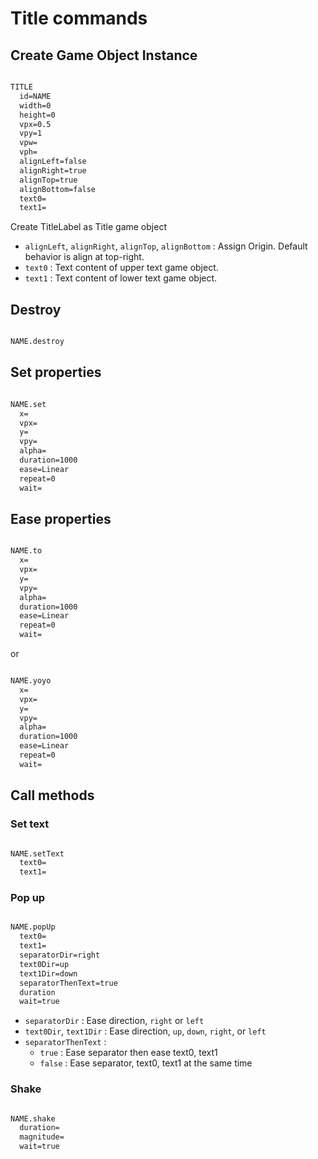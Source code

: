 # Title commands

## Create Game Object Instance

```markdown

TITLE
  id=NAME
  width=0
  height=0  
  vpx=0.5
  vpy=1
  vpw=
  vph=
  alignLeft=false
  alignRight=true
  alignTop=true
  alignBottom=false
  text0=
  text1=

```

Create TitleLabel as Title game object

- `alignLeft`, `alignRight`, `alignTop`, `alignBottom` : Assign Origin. Default behavior is align at top-right.
- `text0` : Text content of upper text game object.
- `text1` : Text content of lower text game object.

## Destroy

```markdown

NAME.destroy

```

## Set properties

```markdown

NAME.set
  x=
  vpx=
  y=
  vpy=
  alpha=
  duration=1000
  ease=Linear
  repeat=0
  wait=

```

## Ease properties

```markdown

NAME.to
  x=
  vpx=
  y=
  vpy=
  alpha=
  duration=1000
  ease=Linear
  repeat=0
  wait=
```

or

```markdown

NAME.yoyo
  x=
  vpx=
  y=
  vpy=
  alpha=
  duration=1000
  ease=Linear
  repeat=0
  wait=

```

## Call methods

### Set text

```markdown

NAME.setText
  text0=
  text1=

```

### Pop up

```markdown

NAME.popUp
  text0=
  text1=
  separatorDir=right
  text0Dir=up
  text1Dir=down
  separatorThenText=true
  duration
  wait=true

```

- `separatorDir` : Ease direction, `right` or `left`
- `text0Dir`, `text1Dir` : Ease direction, `up`, `down`, `right`, or `left`
- `separatorThenText` :
    - `true` : Ease separator then ease text0, text1
    - `false` : Ease separator, text0, text1 at the same time


### Shake

```markdown

NAME.shake
  duration=
  magnitude=
  wait=true

```
